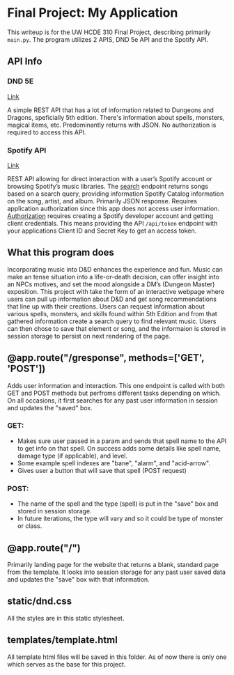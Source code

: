 # Final Project: My Application
This writeup is for the UW HCDE 310 Final Project, describing primarily `main.py`. The program utilizes 2 APIS, DND 5e API and the Spotify API.

## API Info
### DND 5E
[Link](https://www.dnd5eapi.co/api/)

A simple REST API that has a lot of information related to Dungeons and Dragons, speficially 5th edition. There's information about spells, monsters, magical items, etc. Predominantly returns with JSON. No authorization is required to access this API.

### Spotify API
[Link](https://developer.spotify.com/documentation/web-api/quick-start/)

REST API allowing for direct interaction with a user’s Spotify account or browsing Spotify’s music libraries. The [search](https://developer.spotify.com/documentation/web-api/reference/search/search/) endpoint returns songs based on a search query, providing information Spotify Catalog information on the song, artist, and album. Primarily JSON response. Requires application authorization since this app does not access user information. [Authorization](https://developer.spotify.com/documentation/general/guides/authorization-guide/#authorization-code-flow) requires creating a Spotify developer account and getting client credentials. This means providing the API `/api/token` endpoint with your applications Client ID and Secret Key to get an access token.

## What this program does
Incorporating music into D&D enhances the experience and fun. Music can make an tense situation into a life-or-death decision, can offer insight into an NPCs motives, and set the mood alongside a DM’s (Dungeon Master) exposition. This project with take the form of an interactive webpage where users can pull up information about D&D and get song recommendations that line up with their creations. Users can request information about various spells, monsters, and skills found within 5th Edition and from that gathered information create a search query to find relevant music.
Users can then chose to save that element or song, and the informaion is stored in session storage to persist on next rendering of the page.

## @app.route("/gresponse", methods=['GET', 'POST'])
Adds user information and interaction. This one endpoint is called with both GET and POST methods but perfroms different tasks depending on which. On all occasions, it first searches for any past user information in session and updates the "saved" box.
### GET:
- Makes sure user passed in a param and sends that spell name to the API to get info on that spell. On success adds some details like spell name, damage type (if applicable), and level.
- Some example spell indexes are "bane", "alarm", and "acid-arrow".
- Gives user a button that will save that spell (POST request)
### POST:
- The name of the spell and the type (spell) is put in the "save" box and stored in session storage.
- In future iterations, the type will vary and so it could be type of monster or class.


## @app.route("/")
Primarily landing page for the website that returns a blank, standard page from the template. It looks into session storage for any past user saved data and updates the "save" box with that information.

## static/dnd.css
All the styles are in this static stylesheet.

## templates/template.html
All template html files will be saved in this folder. As of now there is only one which serves as the base for this project.